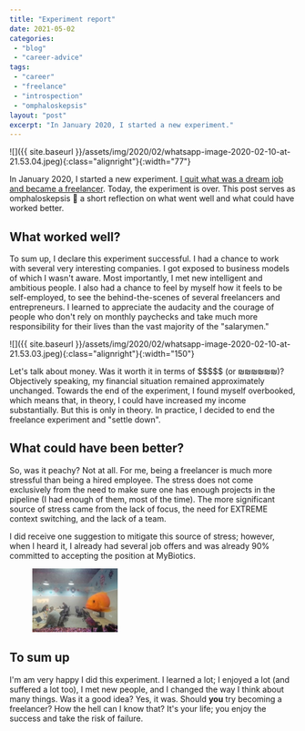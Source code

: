 ```yaml
---
title: "Experiment report"
date: 2021-05-02
categories: 
 - "blog"
 - "career-advice"
tags: 
 - "career"
 - "freelance"
 - "introspection"
 - "omphaloskepsis"
layout: "post"
excerpt: "In January 2020, I started a new experiment."
---
```


![]({{ site.baseurl }}/assets/img/2020/02/whatsapp-image-2020-02-10-at-21.53.04.jpeg){:class="alignright"}{:width="77"}

In January 2020, I started a new experiment. [I quit what was a dream job and became a freelancer](https://gorelik.net/2020/01/13/how-i-got-a-dream-job-in-a-distributed-company-and-why-i-am-leaving-it/). Today, the experiment is over. This post serves as omphaloskepsis  a  short reflection on what went well and what could have worked better.

## What worked well?

To sum up, I declare this experiment successful. I had a chance to work with several very interesting companies. I got exposed to business models of which I wasn't aware. Most importantly, I met new intelligent and ambitious people. I also had a chance to feel by myself how it feels to be self-employed, to see the behind-the-scenes of several freelancers and entrepreneurs. I learned to appreciate the audacity and the courage of people who don't rely on monthly paychecks and take much more responsibility for their lives than the vast majority of the "salarymen."

![]({{ site.baseurl }}/assets/img/2020/02/whatsapp-image-2020-02-10-at-21.53.03.jpeg){:class="alignright"}{:width="150"}

Let's talk about money. Was it worth it in terms of \$\$\$\$\$ (or ₪₪₪₪₪₪)? Objectively speaking, my financial situation remained approximately unchanged. Towards the end of the experiment, I found myself overbooked, which means that, in theory, I could have increased my income substantially. But this is only in theory. In practice, I decided to end the freelance experiment and "settle down".

## What could have been better?

So, was it peachy? Not at all. For me, being a freelancer is much more stressful than being a hired employee. The stress does not come exclusively from the need to make sure one has enough projects in the pipeline (I had enough of them, most of the time). The more significant source of stress came from the lack of focus, the need for EXTREME context switching, and the lack of a team. 

I did receive one suggestion to mitigate this source of stress; however, when I heard it, I already had several job offers and was already 90% committed to accepting the position at MyBiotics.

<div class="wp-block-image"><figure class="alignright size-thumbnail"><img src="/assets/img/2021/05/2021_02_11_01.jpg" alt="" class="wp-image-3846"></figure></div>

## To sum up

I'm am very happy I did this experiment. I learned a lot; I enjoyed a lot (and suffered a lot too), I met new people, and I changed the way I think about many things. Was it a good idea? Yes, it was. Should **you** try becoming a freelancer? How the hell can I know that? It's your life; you enjoy the success and take the risk of failure. 
